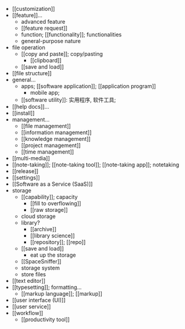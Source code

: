 - [[customization]]
- [[feature]]...
    - advanced feature
    - [[feature request]]
    - function; [[functionality]]; functionalities
    - general-purpose nature
- file operation
    - [[copy and paste]]; copy/pasting
        - [[clipboard]]
    - [[save and load]]
- [[file structure]]
- general...
    - apps; [[software application]]; [[application program]]
        - mobile app; 
    - [[software utility]]: 实用程序, 软件工具;
- [[help docs]]...
- [[install]]
- management...
    - [[file management]]
    - [[information management]]
    - [[knowledge management]]
    - [[project management]]
    - [[time management]]
- [[multi-media]]
- [[note-taking]]; [[note-taking tool]]; [[note-taking app]]; notetaking
- [[release]]
- [[settings]]
- [[Software as a Service (SaaS)]]
- storage
    - [[capability]]; capacity
        - [[fill to overflowing]]
        - [[raw storage]]
    - cloud storage
    - library?
        - [[archive]]
        - [[library science]]
        - [[repository]]; [[repo]]
    - [[save and load]]
        - eat up the storage
    - [[SpaceSniffer]]
    - storage system
    - store files
- [[text editor]]
- [[typesetting]]; formatting...
    - [[markup language]]; [[markup]]
- [[user interface (UI)]]
- [[user service]]
- [[workflow]]
    - [[productivity tool]]
